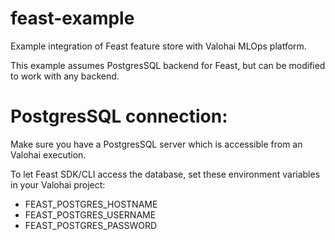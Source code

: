 # feast-example
Example integration of Feast feature store with Valohai MLOps platform.

This example assumes PostgresSQL backend for Feast, but can be modified to work with any backend.

# PostgresSQL connection:
Make sure you have a PostgresSQL server which is accessible from an Valohai execution.

To let Feast SDK/CLI access the database, set these environment variables in your Valohai project:
- FEAST_POSTGRES_HOSTNAME
- FEAST_POSTGRES_USERNAME
- FEAST_POSTGRES_PASSWORD


